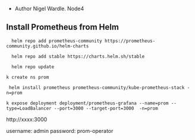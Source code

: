 - Author Nigel Wardle. Node4

## Install Prometheus from Helm

```
  helm repo add prometheus-community https://prometheus-community.github.io/helm-charts
```

```
  helm repo add stable https://charts.helm.sh/stable
```

```
  helm repo update
```

```
k create ns prom
```

```
 helm install prometheus prometheus-community/kube-prometheus-stack -n=prom
```


```
k expose deployment deployment/prometheus-grafana --name=prom --type=LoadBalancer --port=3000 --target-port=3000  -n=prom
```

http://xxxx:3000


username: admin
password: prom-operator